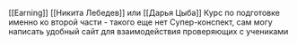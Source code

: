 [[Earning]]
[[Никита Лебедев]] или [[Дарья Цыба]]
Курс по подготовке именно ко второй части - такого еще нет
Супер-конспект, сам могу написать удобный сайт для взаимодействия проверяющих с учениками
